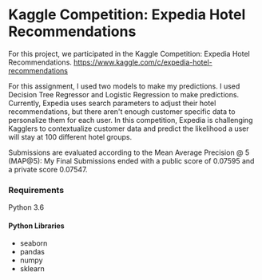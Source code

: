 # Kaggle Competition: Expedia Hotel Recommendations

For this project, we participated in the Kaggle Competition: Expedia Hotel Recommendations.
https://www.kaggle.com/c/expedia-hotel-recommendations

For this assignment, I used two models to make my predictions. I used Decision Tree Regressor and Logistic Regression to make predictions. Currently, Expedia uses search parameters to adjust their hotel recommendations, but there aren't enough customer specific data to personalize them for each user. In this competition, Expedia is challenging Kagglers to contextualize customer data and predict the likelihood a user will stay at 100 different hotel groups.

Submissions are evaluated according to the Mean Average Precision @ 5 (MAP@5):
My Final Submissions ended with a public score of 0.07595 and a private score 0.07547. 

### Requirements

Python 3.6 

#### Python Libraries
* seaborn
* pandas
* numpy
* sklearn
